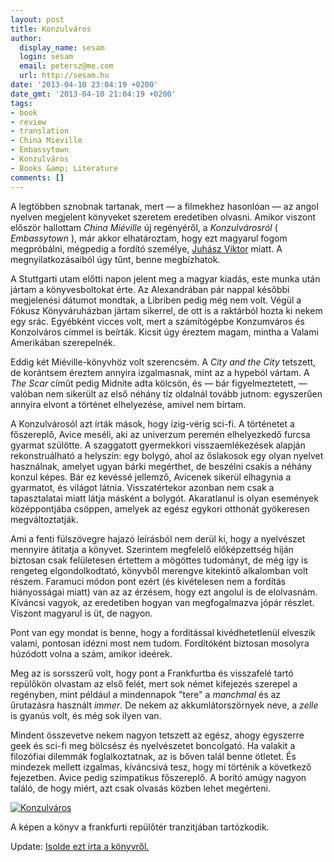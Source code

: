 ```yaml
---
layout: post
title: Konzulváros
author:
  display_name: sesam
  login: sesam
  email: petersz@me.com
  url: http://sesam.hu
date: '2013-04-10 23:04:19 +0200'
date_gmt: '2013-04-10 21:04:19 +0200'
tags:
- book
- review
- translation
- China Miéville
- Embassytown
- Konzulváros
- Books &amp; Literature
comments: []
---
```


A legtöbben sznobnak tartanak, mert — a filmekhez hasonlóan — az angol nyelven megjelent könyveket szeretem eredetiben olvasni. Amikor viszont először hallottam _China Miéville_ új regényéről, a _Konzulvárosról_ ( _Embassytown_ ), már akkor elhatároztam, hogy ezt magyarul fogom megpróbálni, mégpedig a fordító személye, [Juhász Viktor](http://brainoiz.blogspot.hu) miatt. A megnyilatkozásaiból úgy tűnt, benne megbízhatok.

A Stuttgarti utam előtti napon jelent meg a magyar kiadás, este munka után jártam a könyvesboltokat érte. Az Alexandrában pár nappal későbbi megjelenési dátumot mondtak, a Libriben pedig még nem volt. Végül a Fókusz Könyváruházban jártam sikerrel, de ott is a raktárból hozta ki nekem egy srác. Egyébként vicces volt, mert a számítógépbe Konzumváros és Konzolváros címmel is beírták. Kicsit úgy éreztem magam, mintha a Valami Amerikában szerepelnék.

Eddig két Miéville-könyvhöz volt szerencsém. A _City and the City_ tetszett, de korántsem éreztem annyira izgalmasnak, mint az a hypeból vártam. A _The Scar_ címűt pedig Midnite adta kölcsön, és — bár figyelmeztetett, — valóban nem sikerült az első néhány tíz oldalnál tovább jutnom: egyszerűen annyira elvont a történet elhelyezése, amivel nem bírtam.

A Konzulvárosól azt írták mások, hogy ízig-vérig sci-fi. A történetet a főszereplő, Avice meséli, aki az univerzum peremén elhelyezkedő furcsa gyarmat szülötte. A szaggatott gyermekkori visszaemlékezések alapján rekonstruálható a helyszín: egy bolygó, ahol az őslakosok egy olyan nyelvet használnak, amelyet ugyan bárki megérthet, de beszélni csakis a néhány konzul képes. Bár ez kevéssé jellemző, Avicenek sikerül elhagynia a gyarmatot, és világot látnia. Visszatértekor azonban nem csak a tapasztalatai miatt látja másként a bolygót. Akaratlanul is olyan események középpontjába csöppen, amelyek az egész egykori otthonát gyökeresen megváltoztatják.

Ami a fenti fülszövegre hajazó leírásból nem derül ki, hogy a nyelvészet mennyire átitatja a könyvet. Szerintem megfelelő előképzettség híján biztosan csak felületesen értettem a mögöttes tudományt, de még így is rengeteg elgondolkodtató, könyvből merengve kitekintő alkalomban volt részem. Faramuci módon pont ezért (és kivételesen nem a fordítás hiányosságai miatt) van az az érzésem, hogy ezt angolul is de elolvasnám. Kíváncsi vagyok, az eredetiben hogyan van megfogalmazva jópár részlet. Viszont magyarul is üt, de nagyon.

Pont van egy mondat is benne, hogy a fordítással kivédhetetlenül elveszik valami, pontosan idézni most nem tudom. Fordítóként biztosan mosolyra húzódott volna a szám, amikor ideérek.

Meg az is sorsszerű volt, hogy pont a Frankfurtba és visszafelé tartó repülőkön olvastam az első felét, mert sok német kifejezés szerepel a regényben, mint például a mindennapok "tere" a _manchmal_ és az űrutazásra használt _immer_. De nekem az akkumlátorszörnyek neve, a _zelle_ is gyanús volt, és még sok ilyen van.

Mindent összevetve nekem nagyon tetszett az egész, ahogy egyszerre geek és sci-fi meg bölcsész és nyelvészetet boncolgató. Ha valakit a filozófiai dilemmák foglalkoztatnak, az is bőven talál benne ötletet. És mindezek mellett izgalmas, kíváncsivá tesz, hogy mi történik a következő fejezetben. Avice pedig szimpatikus főszereplő. A borító amúgy nagyon találó, de hogy miért, azt csak olvasás közben lehet megérteni.

[![Konzulváros](http://sesam.hu/wp-content/uploads/2013/04/2013-04-01-15.49.23-HDR-1024x768.jpg)](http://sesam.hu/wp-content/uploads/2013/04/2013-04-01-15.49.23-HDR.jpg)

A képen a könyv a frankfurti repülőtér tranzitjában tartózkodik.

Update: [Isolde ezt írta a könyvről.](http://isoldeolvas.wordpress.com/2013/04/24/china-mieville-konzulvaros)
